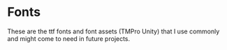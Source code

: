 # Fonts
These are the ttf fonts and font assets (TMPro Unity) that I use commonly and might come to need in future projects.

